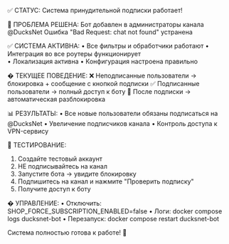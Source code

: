 ✅ СТАТУС: Система принудительной подписки работает!

🎉 ПРОБЛЕМА РЕШЕНА:
   Бот добавлен в администраторы канала @DucksNet
   Ошибка "Bad Request: chat not found" устранена

✅ СИСТЕМА АКТИВНА:
   • Все фильтры и обработчики работают
   • Интеграция во все роутеры функционирует  
   • Локализация активна
   • Конфигурация настроена правильно

� ТЕКУЩЕЕ ПОВЕДЕНИЕ:
   ❌ Неподписанные пользователи → блокировка + сообщение с кнопкой подписки
   ✅ Подписанные пользователи → полный доступ к боту
   🔄 После подписки → автоматическая разблокировка

📊 РЕЗУЛЬТАТЫ:
   • Все новые пользователи обязаны подписаться на @DucksNet
   • Увеличение подписчиков канала
   • Контроль доступа к VPN-сервису

🎯 ТЕСТИРОВАНИЕ:
   1. Создайте тестовый аккаунт
   2. НЕ подписывайтесь на канал
   3. Запустите бота → увидите блокировку
   4. Подпишитесь на канал и нажмите "Проверить подписку"
   5. Получите доступ к боту

� УПРАВЛЕНИЕ:
   • Отключить: SHOP_FORCE_SUBSCRIPTION_ENABLED=false
   • Логи: docker compose logs ducksnet-bot
   • Перезапуск: docker compose restart ducksnet-bot

Система полностью готова к работе! 🚀
